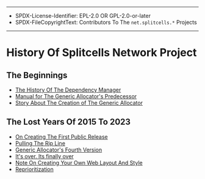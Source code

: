 ----
* SPDX-License-Identifier: EPL-2.0 OR GPL-2.0-or-later
* SPDX-FileCopyrightText: Contributors To The `net.splitcells.*` Projects
----
# History Of Splitcells Network Project
## The Beginnings
* [The History Of The Dependency Manager](../../../../../../../../../projects/net.splitcells.dem/src/main/xml/net/splitcells/dem/history.xml)
* [Manual for The Generic Allocator's Predecessor](../../../../../../../../../projects/net.splitcells.gel.doc/src/main/xml/net/splitcells/gel/history/universal-allocation-program-manual.xml)
* [Story About The Creation of The Generic Allocator](../../../../../../../../../projects/net.splitcells.gel.doc/src/main/xml/net/splitcells/gel/history/origin-of-the-project-generic-allocator.xml)
## The Lost Years Of 2015 To 2023
* [On Creating The First Public Release](../../../../../../../../../projects/net.splitcells.network.blog/src/main/md/net/splitcells/network/blog/articles/2021-07-07-Creating-The-First-Public-Release.md)
* [Pulling The Rip Line](../../../../../../../../../projects/net.splitcells.network.blog/src/main/md/net/splitcells/network/blog/articles/2021-07-20-Pulling-The-Rip-Line.md)
* [Generic Allocator's Fourth Version](../../../../../../../../../projects/net.splitcells.network.blog/src/main/md/net/splitcells/network/blog/articles/2022-02-15-Generic-Allocators-Fourth-Version.md)
* [It's over. Its finally over](../../../../../../../../../projects/net.splitcells.network.blog/src/main/md/net/splitcells/network/blog/articles/2021-08-6-Its-over-Its-finnally-over.md)
* [Note On Creating Your Own Web Layout And Style](../../../../../../../../../projects/net.splitcells.network.blog/src/main/md/net/splitcells/network/blog/articles/2022-05-01-Note-On-Creating-Your-Own-Web-Layout-And-Style.md)
* [Reprioritization](../../../../../../../../../projects/net.splitcells.network.blog/src/main/md/net/splitcells/network/blog/articles/2022-10-11-Reprioritization.md)

